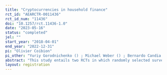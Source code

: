 ```yaml
---
title: "Cryptocurrencies in household finance"
rct_id: "AEARCTR-0011436"
rct_id_num: "11436"
doi: "10.1257/rct.11436-1.0"
date: "2023-05-16"
status: "completed"
jel: ""
start_year: "2018-04-01"
end_year: "2022-12-31"
pi: "Olivier Coibion"
pi_other: "Yuriy Gorodnichenko () ; Michael Weber () ; Bernardo Candia () "
abstract: "This study entails two RCTs in which randomly selected survey participants were provided with information about inflation, bitcoin prices, and/or stock prices. "
layout: registration
---
```


